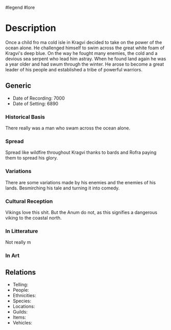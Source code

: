 #legend #lore 
# Description
Once a child fro ma cold isle in Kragvi decided to take on the power of the ocean alone. He challenged himself to swim across the great white foam of Kragvi's deep blue.
On the way he fought many enemies, the cold and a devious sea serpent who lead him astray.
When he found land again he was a year older and had swum through the winter. He arose to become a great leader of his people and established a tribe of powerful warriors.
## Generic
- Date of Recording: 7000
- Date of Setting: 6890

### Historical Basis
There really was a man who swam across the ocean alone.
### Spread
Spread like wildfire throughout Kragvi thanks to bards and Rofra paying them to spread his glory.
### Variations
There are some variations made by his enemies and the enemies of his lands. Besmirching his tale and turning it into comedy.
### Cultural Reception
Vikings love this shit. But the Anum do not, as this signifies a dangerous viking to the coastal north.
### In Litterature
Not really m
### In Art

## Relations
- Telling:
- People:
- Ethnicities:
- Species:
- Locations:
- Guilds:
- Items:
- Vehicles: